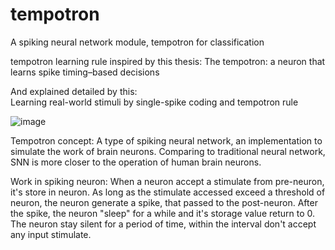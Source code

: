 # tempotron
A spiking neural network module, tempotron for classification


tempotron learning rule inspired by this thesis: 
The tempotron: a neuron that learns spike timing–based decisions

And explained detailed by this:  
Learning real-world stimuli by single-spike coding and tempotron rule 

![image](https://github.com/laurence-lin/tempotron/blob/master/Iris%20classification.jpg)


Tempotron concept:
A type of spiking neural network, an implementation to simulate the work of brain neurons. Comparing to traditional neural network, SNN is more closer to the operation of human brain neurons.

Work in spiking neuron:
When a neuron accept a stimulate from pre-neuron, it's store in neuron. As long as the stimulate accessed exceed a threshold of neuron, the neuron generate a spike, that passed to the post-neuron. After the spike, the neuron "sleep" for a while and it's storage value return to 0. The neuron stay silent for a period of time, within the interval don't accept any input stimulate.
